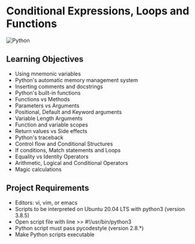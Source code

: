 # Conditional Expressions, Loops and Functions
![Python](https://img.shields.io/badge/python-3670A0?style=for-the-badge&logo=python&logoColor=ffdd54)

## Learning Objectives
* Using mnemonic variables
* Python's automatic memory management system
* Inserting comments and docstrings
* Python's built-in functions
* Functions vs Methods
* Parameters vs Arguments
* Positional, Default and Keyword arguments
* Variable Length Arguments
* Function and variable scopes
* Return values vs Side effects
* Python's traceback
* Control flow and Conditional Structures
* If conditions, Match statements and Loops
* Equality vs Identity Operators
* Arithmetic, Logical and Conditional Operators
* Magic calculations

## Project Requirements
* Editors: vi, vim, or emacs
* Scripts to be interpreted on Ubuntu 20.04 LTS with python3 (version 3.8.5)
* Open script file with line >> #!/usr/bin/python3
* Python script must pass pycodestyle (version 2.8.*)
* Make Python scripts executable
